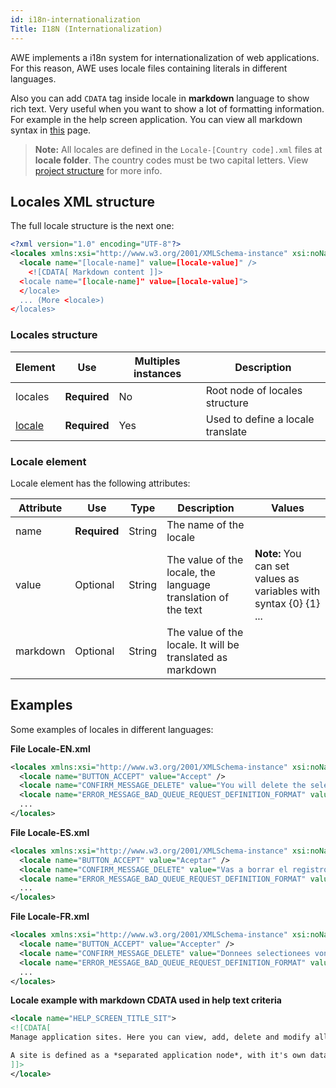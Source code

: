 ```yaml
---
id: i18n-internationalization
Title: I18N (Internationalization)
---
```


AWE implements a i18n system for internationalization of web applications. For this reason, AWE uses locale files containing literals in different languages.

Also you can add `CDATA` tag inside locale in **markdown** language to show rich text. Very useful when you want to show a lot of formatting information. For example in the help screen application. You can view all markdown syntax in [this](https://wiki.almis.com/help/markdown/markdown) page.

> **Note:** All locales are defined in the `Locale-[Country code].xml` files at **locale folder**. The country codes must be two capital letters.  View [project structure](../guides/project-structure.md#global-folder)  for more info.

## Locales XML structure

The full locale structure is the next one:

```xml
<?xml version="1.0" encoding="UTF-8"?>
<locales xmlns:xsi="http://www.w3.org/2001/XMLSchema-instance" xsi:noNamespaceSchemaLocation="https://aweframework.gitlab.io/awe/docs/schemas/locale.xsd">
  <locale name="[locale-name]" value=[locale-value]" />
    <![CDATA[ Markdown content ]]>
  <locale name="[locale-name]" value=[locale-value]">
  </locale>
  ... (More <locale>)
</locales>
```

### Locales structure


| Element     | Use      | Multiples instances    | Description                                        |
| ----------- | ---------|------------------------|----------------------------------------------------|
| locales| **Required** | No | Root node of locales structure |
| [locale](#locale-element) | **Required** | Yes | Used to define a locale translate |


### Locale element

Locale element has the following attributes:

| Attribute   | Use      | Type      |  Description                    |   Values                                           |
| ----------- | ---------|-----------|---------------------------------|----------------------------------------------------|
| name | **Required** | String | The name of the locale          |   |
| value | Optional | String | The value of the locale, the language translation of the text          | **Note:** You can set values as variables with syntax {0} {1} ...  |
| markdown | Optional  | String | The value of the locale. It will be translated as markdown | |

## Examples

Some examples of locales in different languages:



**File Locale-EN.xml**
```xml
<locales xmlns:xsi="http://www.w3.org/2001/XMLSchema-instance" xsi:noNamespaceSchemaLocation="https://aweframework.gitlab.io/awe/docs/schemas/locale.xsd">
  <locale name="BUTTON_ACCEPT" value="Accept" />
  <locale name="CONFIRM_MESSAGE_DELETE" value="You will delete the selected records. Do you agree?" />
  <locale name="ERROR_MESSAGE_BAD_QUEUE_REQUEST_DEFINITION_FORMAT" value="Bad request definition format for queue {0}" />
  ...
</locales>
```



**File Locale-ES.xml**
```xml
<locales xmlns:xsi="http://www.w3.org/2001/XMLSchema-instance" xsi:noNamespaceSchemaLocation="https://aweframework.gitlab.io/awe/docs/schemas/locale.xsd">
  <locale name="BUTTON_ACCEPT" value="Aceptar" />
  <locale name="CONFIRM_MESSAGE_DELETE" value="Vas a borrar el registro seleccionado. ¿Estás de acuerdo?" />
  <locale name="ERROR_MESSAGE_BAD_QUEUE_REQUEST_DEFINITION_FORMAT" value="El formato de la petición a la cola {0} es erróneo" />
  ...
</locales>
```



**File Locale-FR.xml**
```xml
<locales xmlns:xsi="http://www.w3.org/2001/XMLSchema-instance" xsi:noNamespaceSchemaLocation="https://aweframework.gitlab.io/awe/docs/schemas/locale.xsd">
  <locale name="BUTTON_ACCEPT" value="Accepter" />
  <locale name="CONFIRM_MESSAGE_DELETE" value="Donnees selectionees vont etre effacees. Etes vous d&apos;accord?" />
  <locale name="ERROR_MESSAGE_BAD_QUEUE_REQUEST_DEFINITION_FORMAT" value="Le format du message pour l&apos;envoy à la queue {0} n&apos;a pas été définie" />
  ...
</locales>
```



**Locale example with markdown CDATA used in help text criteria**
```xml
<locale name="HELP_SCREEN_TITLE_SIT">
<![CDATA[
Manage application sites. Here you can view, add, delete and modify all application sites.

A site is defined as a *separated application node*, with it's own databases and modules.
]]>
</locale>
```